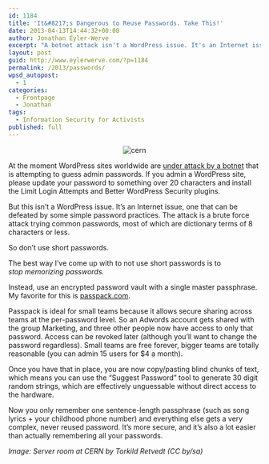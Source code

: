 ```yaml
---
id: 1184
title: 'It&#8217;s Dangerous to Reuse Passwords. Take This!'
date: 2013-04-13T14:44:32+00:00
author: Jonathan Eyler-Werve
excerpt: "A botnet attack isn't a WordPress issue. It's an Internet issue, one that can be defeated by some simple password practices."
layout: post
guid: http://www.eylerwerve.com/?p=1184
permalink: /2013/passwords/
wpsd_autopost:
  - 1
categories:
  - Frontpage
  - Jonathan
tags:
  - Information Security for Activists
published: full
---
```

<p style="text-align: center;"><img class="aligncenter size-large wp-image-1185" alt="cern" src="http://www.eylerwerve.com/wp-content/uploads/2013/04/cern-590x392.jpg" srcset="http://www.eylerwerve.com/wp-content/uploads/2013/04/cern-300x199.jpg 300w, http://www.eylerwerve.com/wp-content/uploads/2013/04/cern-590x392.jpg 590w, http://www.eylerwerve.com/wp-content/uploads/2013/04/cern-226x150.jpg 226w, http://www.eylerwerve.com/wp-content/uploads/2013/04/cern.jpg 1024w" /></p>

At the moment WordPress sites worldwide are [under attack by a botnet](http://arstechnica.com/security/2013/04/huge-attack-on-wordpress-sites-could-spawn-never-before-seen-super-botnet/) that is attempting to guess admin passwords. If you admin a WordPress site, please update your password to something over 20 characters and install the Limit Login Attempts and Better WordPress Security plugins.

But this isn&#8217;t a WordPress issue. It&#8217;s an Internet issue, one that can be defeated by some simple password practices. The attack is a brute force attack trying common passwords, most of which are dictionary terms of 8 characters or less.

So don&#8217;t use short passwords.

The best way I&#8217;ve come up with to not use short passwords is to _stop memorizing passwords._

Instead, use an encrypted password vault with a single master passphrase. My favorite for this is [passpack.com](https://www.passpack.com).

Passpack is ideal for small teams because it allows secure sharing across teams at the per-password level. So an Adwords account gets shared with the group Marketing, and three other people now have access to only that password. Access can be revoked later (although you&#8217;ll want to change the password regardless). Small teams are free forever, bigger teams are totally reasonable (you can admin 15 users for $4 a month).

Once you have that in place, you are now copy/pasting blind chunks of text, which means you can use the &#8220;Suggest Password&#8221; tool to generate 30 digit random strings, which are effectively unguessable without direct access to the hardware.

Now you only remember one sentence-length passphrase (such as song lyrics + your childhood phone number) and everything else gets a very complex, never reused password. It&#8217;s more secure, and it&#8217;s also a lot easier than actually remembering all your passwords.

*Image: Server room at CERN by Torkild Retvedt (CC by/sa)*